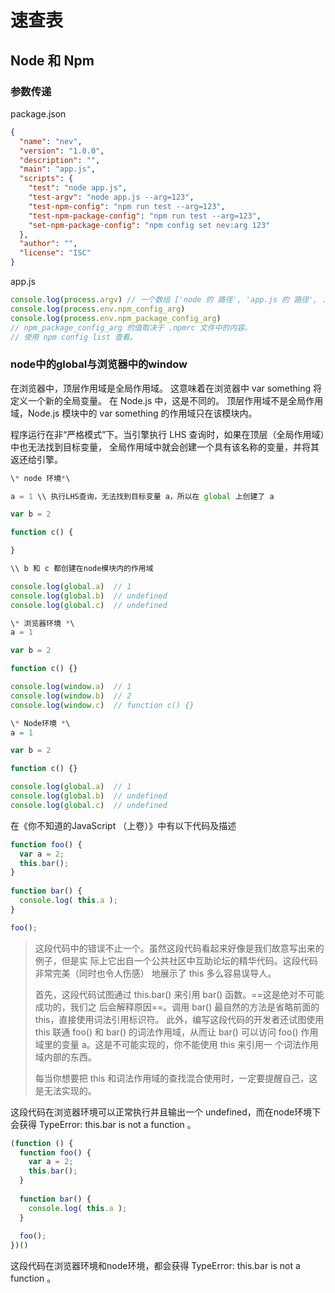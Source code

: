 # 速查表

## Node 和 Npm

### 参数传递

package.json

```json
{
  "name": "nev",
  "version": "1.0.0",
  "description": "",
  "main": "app.js",
  "scripts": {
    "test": "node app.js",
    "test-argv": "node app.js --arg=123",
    "test-npm-config": "npm run test --arg=123",
    "test-npm-package-config": "npm run test --arg=123",
    "set-npm-package-config": "npm config set nev:arg 123"
  },
  "author": "",
  "license": "ISC"
}
```

app.js

```javascript
console.log(process.argv) // 一个数组 ['node 的 路径', 'app.js 的 路径', ......]
console.log(process.env.npm_config_arg)
console.log(process.env.npm_package_config_arg)
// npm_package_config_arg 的值取决于 .npmrc 文件中的内容。
// 使用 npm config list 查看。

```

### node中的global与浏览器中的window

在浏览器中，顶层作用域是全局作用域。 这意味着在浏览器中 var something 将定义一个新的全局变量。 在 Node.js 中，这是不同的。 顶层作用域不是全局作用域，Node.js 模块中的 var something 的作用域只在该模块内。

程序运行在非“严格模式”下。当引擎执行 LHS 查询时，如果在顶层（全局作用域）中也无法找到目标变量，
全局作用域中就会创建一个具有该名称的变量，并将其返还给引擎。


```javascript
\* node 环境*\

a = 1 \\ 执行LHS查询，无法找到目标变量 a，所以在 global 上创建了 a

var b = 2 

function c() {

}

\\ b 和 c 都创建在node模块内的作用域

console.log(global.a)  // 1
console.log(global.b)  // undefined
console.log(global.c)  // undefined
```


```javascript
\* 浏览器环境 *\
a = 1

var b = 2

function c() {}

console.log(window.a)  // 1
console.log(window.b)  // 2
console.log(window.c)  // function c() {}

```


```javascript
\* Node环境 *\
a = 1

var b = 2

function c() {}

console.log(global.a)  // 1
console.log(global.b)  // undefined
console.log(global.c)  // undefined

```

在《你不知道的JavaScript （上卷）》中有以下代码及描述

``` javascript
function foo() {
  var a = 2;
  this.bar();
}
  
function bar() {
  console.log( this.a );
}

foo();
```

> 这段代码中的错误不止一个。虽然这段代码看起来好像是我们故意写出来的例子，但是实
际上它出自一个公共社区中互助论坛的精华代码。这段代码非常完美（同时也令人伤感）
地展示了 this 多么容易误导人。 
>
> 首先，这段代码试图通过 this.bar() 来引用 bar() 函数。==这是绝对不可能成功的，我们之
后会解释原因==。调用 bar() 最自然的方法是省略前面的 this，直接使用词法引用标识符。
此外，编写这段代码的开发者还试图使用 this 联通 foo() 和 bar() 的词法作用域，从而让
bar() 可以访问 foo() 作用域里的变量 a。这是不可能实现的，你不能使用 this 来引用一
个词法作用域内部的东西。  
>
> 每当你想要把 this 和词法作用域的查找混合使用时，一定要提醒自己，这是无法实现的。

这段代码在浏览器环境可以正常执行并且输出一个 undefined，而在node环境下会获得 TypeError: this.bar is not a function 。


``` javascript
(function () {
  function foo() {
    var a = 2;
    this.bar();
  }
    
  function bar() {
    console.log( this.a );
  }
  
  foo();
})()
```

这段代码在浏览器环境和node环境，都会获得 TypeError: this.bar is not a function 。
